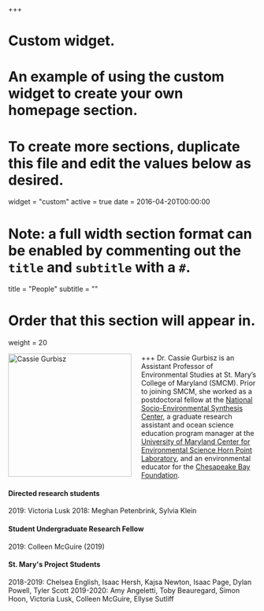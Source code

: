 +++
# Custom widget.
# An example of using the custom widget to create your own homepage section.
# To create more sections, duplicate this file and edit the values below as desired.
widget = "custom"
active = true
date = 2016-04-20T00:00:00

# Note: a full width section format can be enabled by commenting out the `title` and `subtitle` with a `#`.
title = "People"
subtitle = ""

# Order that this section will appear in.
weight = 20

+++
<img src="/home/people_files/cassie_starfish_sm.jpg" alt="Cassie Gurbisz" width="250px"  style="float:left;margin:0 20px 20px 0;" />Dr. Cassie Gurbisz is an Assistant Professor of Environmental Studies at St. Mary’s College of Maryland (SMCM). Prior to joining SMCM, she worked as a postdoctoral fellow at the [National Socio-Environmental Synthesis Center](https://www.sesync.org/), a graduate research assistant and ocean science education program manager at the [University of Maryland Center for Environmental Science Horn Point Laboratory](https://www.umces.edu/hpl), and an environmental educator for the [Chesapeake Bay Foundation](http://www.cbf.org/).   
   
   
#### Directed research students   
2019: Victoria Lusk
2018: Meghan Petenbrink, Sylvia Klein
 
#### Student Undergraduate Research Fellow   
2019: Colleen McGuire (2019)

#### St. Mary's Project Students   
2018-2019: Chelsea English, Isaac Hersh, Kajsa Newton, Isaac Page, Dylan Powell, Tyler Scott
2019-2020: Amy Angeletti, Toby Beauregard, Simon Hoon, Victoria Lusk, Colleen McGuire, Ellyse Sutliff



